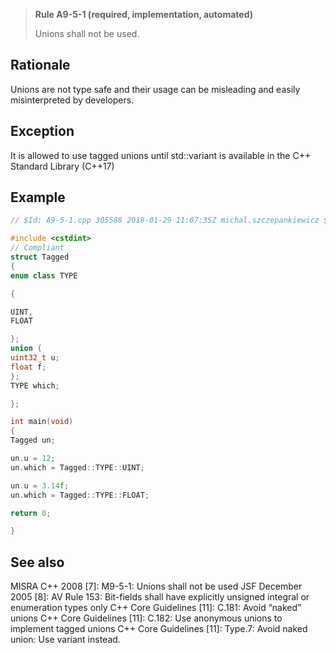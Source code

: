 > **Rule A9-5-1 (required, implementation, automated)**
>
> Unions shall not be used.

## Rationale

Unions are not type safe and their usage can be misleading and easily misinterpreted
by developers.

## Exception

It is allowed to use tagged unions until std::variant is available in the C++ Standard
Library (C++17)

## Example

```cpp
// $Id: A9-5-1.cpp 305588 2018-01-29 11:07:35Z michal.szczepankiewicz $

#include <cstdint>
// Compliant
struct Tagged
{
enum class TYPE

{

UINT,
FLOAT

};
union {
uint32_t u;
float f;
};
TYPE which;

};

int main(void)
{
Tagged un;

un.u = 12;
un.which = Tagged::TYPE::UINT;

un.u = 3.14f;
un.which = Tagged::TYPE::FLOAT;

return 0;

}

```

## See also

MISRA C++ 2008 [7]: M9-5-1: Unions shall not be used
JSF December 2005 [8]: AV Rule 153: Bit-fields shall have explicitly unsigned
integral or enumeration types only
C++ Core Guidelines [11]: C.181: Avoid “naked” unions
C++ Core Guidelines [11]: C.182: Use anonymous unions to implement tagged
unions
C++ Core Guidelines [11]: Type.7: Avoid naked union: Use variant instead.
